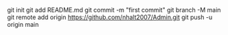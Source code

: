 git init
git add README.md
git commit -m "first commit"
git branch -M main
git remote add origin https://github.com/nhalt2007/Admin.git
git push -u origin main